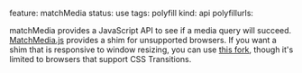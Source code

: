 feature: matchMedia
status: use
tags: polyfill
kind: api
polyfillurls:

matchMedia provides a JavaScript API to see if a media query will succeed. [MatchMedia.js](https://github.com/paulirish/matchMedia.js/) provides a shim for unsupported browsers. If you want a shim that is responsive to window resizing, you can use [this fork](https://paulrhayes.com/use-css-transitions-to-link-media-queries-and-javascript/), though it's limited to browsers that support CSS Transitions.
